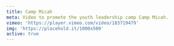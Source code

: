 ```yaml
---
title: Camp Micah
meta: Video to promote the youth leadership camp Camp Micah.
vimeo: 'https://player.vimeo.com/video/183719479'
img: 'https://placehold.it/1000x500'
active: true
---
```

